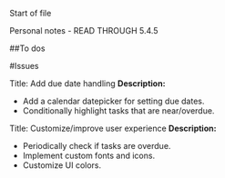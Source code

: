 Start of file

Personal notes - READ THROUGH 5.4.5

##To dos

#Issues

Title: Add due date handling
**Description:**

- Add a calendar datepicker for setting due dates.
- Conditionally highlight tasks that are near/overdue.

Title: Customize/improve user experience
**Description:**

- Periodically check if tasks are overdue.
- Implement custom fonts and icons.
- Customize UI colors.
